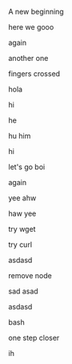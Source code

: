 A new beginning

here we gooo

again

another one

fingers crossed

hola


hi

he

hu
him

hi

let's go boi

again

yee ahw

haw yee

try wget

try curl

asdasd

remove node

sad
asad

asdasd

bash

one step closer

ih